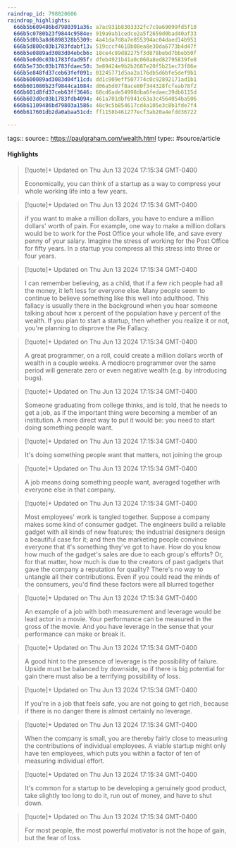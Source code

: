 ```yaml
---
raindrop_id: 798820606
raindrop_highlights:
  666b5b609486bd7980391a36: a7ac931b8303332fc7c9a69099fd5f10
  666b5c0780b23f9844c9584e: 919a9ab1cedce2a5f2659d0bad40af33
  666b5d0b3a8d6898328b5309: 4a41da7d8a7e855394ac04daed14b951
  666b5d800c03b1783fdabf13: 519cccf4610b08ea8e30da6773b4d47f
  666b5e0889ad3083d04ebcb6: 18ce4c89d82275f3d878bebd7bbeb50f
  666b5e0d0c03b1783fdad95f: dfeb4921b41a0c060a8ed82795839fe8
  666b5e730c03b1783fdaec50: 3e89424e9b2b2687e20f5b21ec73f86e
  666b5e848fd37ceb63fef091: 01245771d5aa2a176db5d6bfe5def9b1
  666b600089ad3083d04f11cd: dd1c909eff507774c0c92892171ad1b1
  666b601080b23f9844ca1084: d06a5d07f8ace80f344328fcfeab78f2
  666b601d8fd37ceb63ff3646: 68cd6ade54998dba6fedaec39db6115d
  666b603d0c03b1783fdb4094: 461a701dbf6941c63a3c4564054ba506
  666b61109486bd79803a1586: 48c9c5b854617cd4a105e3c8b1fde7f4
  666b617601db2da0abaa51cd: ff1158b461277ecf3ab20a4efdd36722

---
```


tags::
source:: https://paulgraham.com/wealth.html
type:: #source/article



#### Highlights

> [!quote]+ Updated on Thu Jun 13 2024 17:15:34 GMT-0400
>
> Economically, you can think of a startup as a way to compress your whole working life into a few years.

> [!quote]+ Updated on Thu Jun 13 2024 17:15:34 GMT-0400
>
> if you want to make a million dollars, you have to endure a million dollars&#39; worth of pain. For example, one way to make a million dollars would be to work for the Post Office your whole life, and save every penny of your salary. Imagine the stress of working for the Post Office for fifty years. In a startup you compress all this stress into three or four years.

> [!quote]+ Updated on Thu Jun 13 2024 17:15:34 GMT-0400
>
> I can remember believing, as a child, that if a few rich people had all the money, it left less for everyone else. Many people seem to continue to believe something like this well into adulthood. This fallacy is usually there in the background when you hear someone talking about how x percent of the population have y percent of the wealth. If you plan to start a startup, then whether you realize it or not, you&#39;re planning to disprove the Pie Fallacy.

> [!quote]+ Updated on Thu Jun 13 2024 17:15:34 GMT-0400
>
> A great programmer, on a roll, could create a million dollars worth of wealth in a couple weeks. A mediocre programmer over the same period will generate zero or even negative wealth (e.g. by introducing bugs).

> [!quote]+ Updated on Thu Jun 13 2024 17:15:34 GMT-0400
>
> Someone graduating from college thinks, and is told, that he needs to get a job, as if the important thing were becoming a member of an institution. A more direct way to put it would be: you need to start doing something people want.

> [!quote]+ Updated on Thu Jun 13 2024 17:15:34 GMT-0400
>
> It&#39;s doing something people want that matters, not joining the group

> [!quote]+ Updated on Thu Jun 13 2024 17:15:34 GMT-0400
>
> A job means doing something people want, averaged together with everyone else in that company.

> [!quote]+ Updated on Thu Jun 13 2024 17:15:34 GMT-0400
>
> Most employees&#39; work is tangled together. Suppose a company makes some kind of consumer gadget. The engineers build a reliable gadget with all kinds of new features; the industrial designers design a beautiful case for it; and then the marketing people convince everyone that it&#39;s something they&#39;ve got to have. How do you know how much of the gadget&#39;s sales are due to each group&#39;s efforts? Or, for that matter, how much is due to the creators of past gadgets that gave the company a reputation for quality? There&#39;s no way to untangle all their contributions. Even if you could read the minds of the consumers, you&#39;d find these factors were all blurred together

> [!quote]+ Updated on Thu Jun 13 2024 17:15:34 GMT-0400
>
> An example of a job with both measurement and leverage would be lead actor in a movie. Your performance can be measured in the gross of the movie. And you have leverage in the sense that your performance can make or break it.

> [!quote]+ Updated on Thu Jun 13 2024 17:15:34 GMT-0400
>
> A good hint to the presence of leverage is the possibility of failure. Upside must be balanced by downside, so if there is big potential for gain there must also be a terrifying possibility of loss.

> [!quote]+ Updated on Thu Jun 13 2024 17:15:34 GMT-0400
>
> If you&#39;re in a job that feels safe, you are not going to get rich, because if there is no danger there is almost certainly no leverage.

> [!quote]+ Updated on Thu Jun 13 2024 17:15:34 GMT-0400
>
> When the company is small, you are thereby fairly close to measuring the contributions of individual employees. A viable startup might only have ten employees, which puts you within a factor of ten of measuring individual effort.

> [!quote]+ Updated on Thu Jun 13 2024 17:15:34 GMT-0400
>
> It&#39;s common for a startup to be developing a genuinely good product, take slightly too long to do it, run out of money, and have to shut down.

> [!quote]+ Updated on Thu Jun 13 2024 17:15:34 GMT-0400
>
> For most people, the most powerful motivator is not the hope of gain, but the fear of loss.
